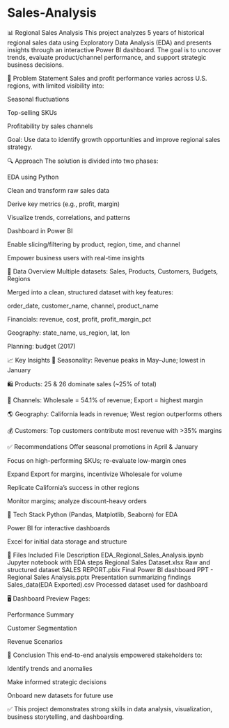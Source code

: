 # Sales-Analysis
📊 Regional Sales Analysis
This project analyzes 5 years of historical regional sales data using Exploratory Data Analysis (EDA) and presents insights through an interactive Power BI dashboard. The goal is to uncover trends, evaluate product/channel performance, and support strategic business decisions.

🧩 Problem Statement
Sales and profit performance varies across U.S. regions, with limited visibility into:

Seasonal fluctuations

Top-selling SKUs

Profitability by sales channels

Goal: Use data to identify growth opportunities and improve regional sales strategy.

🔍 Approach
The solution is divided into two phases:

EDA using Python

Clean and transform raw sales data

Derive key metrics (e.g., profit, margin)

Visualize trends, correlations, and patterns

Dashboard in Power BI

Enable slicing/filtering by product, region, time, and channel

Empower business users with real-time insights

🧪 Data Overview
Multiple datasets: Sales, Products, Customers, Budgets, Regions

Merged into a clean, structured dataset with key features:

order_date, customer_name, channel, product_name

Financials: revenue, cost, profit, profit_margin_pct

Geography: state_name, us_region, lat, lon

Planning: budget (2017)

📈 Key Insights
📆 Seasonality: Revenue peaks in May–June; lowest in January

🛍️ Products: 25 & 26 dominate sales (~25% of total)

🛒 Channels: Wholesale = 54.1% of revenue; Export = highest margin

🌎 Geography: California leads in revenue; West region outperforms others

💰 Customers: Top customers contribute most revenue with >35% margins

✅ Recommendations
Offer seasonal promotions in April & January

Focus on high-performing SKUs; re-evaluate low-margin ones

Expand Export for margins, incentivize Wholesale for volume

Replicate California’s success in other regions

Monitor margins; analyze discount-heavy orders

🧰 Tech Stack
Python (Pandas, Matplotlib, Seaborn) for EDA

Power BI for interactive dashboards

Excel for initial data storage and structure

📂 Files Included
File	Description
EDA_Regional_Sales_Analysis.ipynb	Jupyter notebook with EDA steps
Regional Sales Dataset.xlsx	Raw and structured dataset
SALES REPORT.pbix	Final Power BI dashboard
PPT - Regional Sales Analysis.pptx	Presentation summarizing findings
Sales_data(EDA Exported).csv	Processed dataset used for dashboard

🖥️ Dashboard Preview
Pages:

Performance Summary

Customer Segmentation

Revenue Scenarios

🏁 Conclusion
This end-to-end analysis empowered stakeholders to:

Identify trends and anomalies

Make informed strategic decisions

Onboard new datasets for future use

✅ This project demonstrates strong skills in data analysis, visualization, business storytelling, and dashboarding.

